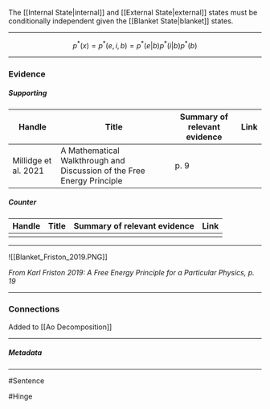 The [[Internal State|internal]] and [[External State|external]] states must be conditionally independent given the [[Blanket State|blanket]] states.
***
$$p^*(x) = p^*(e,i,b)=p^*(e|b)p^*(i|b)p^*(b)$$
***
### Evidence
##### Supporting

| Handle               | Title                                                                  | Summary of relevant evidence | Link                                |
| -------------------- | ---------------------------------------------------------------------- | ---------------------------- | ----------------------------------- |
| Millidge et al. 2021 | A Mathematical Walkthrough and Discussion of the Free Energy Principle | p. 9                         | [](http://arxiv.org/abs/2108.13343) |
##### Counter
| Handle | Title | Summary of relevant evidence | Link |
| ------ | ----- | ---------------------------- | ---- |
|        |       |                              |      |
***
![[Blanket_Friston_2019.PNG]]

*From Karl Friston 2019: A Free Energy Principle for a Particular Physics, p. 19* 
***
### Connections
Added to [[Ao Decomposition]]
***
##### Metadata
***
#Sentence

#Hinge